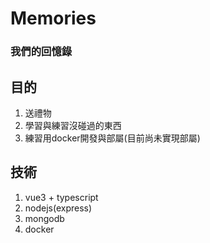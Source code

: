 # Memories

### 我們的回憶錄

## 目的
1. 送禮物
2. 學習與練習沒碰過的東西
3. 練習用docker開發與部屬(目前尚未實現部屬)
   
## 技術
1. vue3 + typescript
2. nodejs(express)
3. mongodb
4. docker
